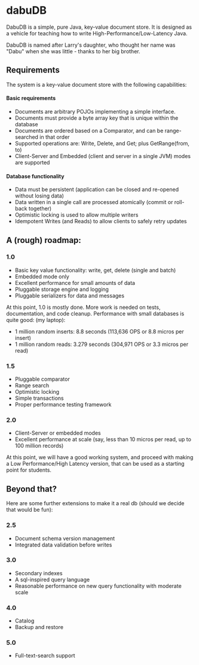 # dabuDB

DabuDB is a simple, pure Java, key-value document store. It is designed as a vehicle for teaching how to write High-Performance/Low-Latency Java.

DabuDB is named after Larry's daughter, who thought her name was "Dabu" when she was little - thanks to her big brother. 

## Requirements
The system is a key-value document store with the following capabilities:

#### Basic requirements
* Documents are arbitrary POJOs implementing a simple interface.
* Documents must provide a byte array key that is unique within the database
* Documents are ordered based on a Comparator, and can be range-searched in that order
* Supported operations are: Write, Delete, and Get; plus GetRange(from, to)
* Client-Server and Embedded (client and server in a single JVM) modes are supported

#### Database functionality
* Data must be persistent (application can be closed and re-opened without losing data)
* Data written in a single call are processed atomically (commit or roll-back together)
* Optimistic locking is used to allow multiple writers
* Idempotent Writes (and Reads) to allow clients to safely retry updates

## A (rough) roadmap:

### 1.0

* Basic key value functionality: write, get, delete (single and batch)
* Embedded mode only
* Excellent performance for small amounts of data
* Pluggable storage engine and logging
* Pluggable serializers for data and messages

At this point, 1.0 is mostly done. More work is needed on tests, documentation, and code cleanup. 
Performance with small databases is quite good: (my laptop):

* 1 million random inserts: 8.8 seconds (113,636 OPS or 8.8 micros per insert)
* 1 million random reads: 3.279 seconds (304,971 OPS or 3.3 micros per read)

### 1.5

* Pluggable comparator
* Range search
* Optimistic locking
* Simple transactions
* Proper performance testing framework

### 2.0

* Client-Server or embedded modes
* Excellent performance at scale (say, less than 10 micros per read, up to 100 million records)

At this point, we will have a good working system, and proceed with making a Low Performance/High Latency version, 
that can be used as a starting point for students.

## Beyond that?
Here are some further extensions to make it a real db (should we decide that would be fun):

### 2.5

* Document schema version management
* Integrated data validation before writes

### 3.0

* Secondary indexes
* A sql-inspired query language
* Reasonable performance on new query functionality with moderate scale

### 4.0

* Catalog
* Backup and restore

### 5.0
* Full-text-search support
